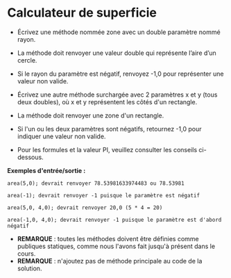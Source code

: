 # Calculateur de superficie

+ Écrivez une méthode nommée zone avec un double paramètre nommé rayon.

+ La méthode doit renvoyer une valeur double qui représente l’aire d’un cercle.

+ Si le rayon du paramètre est négatif, renvoyez -1,0 pour représenter une valeur non valide.

+ Écrivez une autre méthode surchargée avec 2 paramètres x et y (tous deux doubles), où x et y représentent les côtés d'un rectangle.

+ La méthode doit renvoyer une zone d'un rectangle.

+ Si l'un ou les deux paramètres sont négatifs, retournez -1,0 pour indiquer une valeur non valide.

+ Pour les formules et la valeur PI, veuillez consulter les conseils ci-dessous.

**Exemples d'entrée/sortie :**

```
area(5,0); devrait renvoyer 78.53981633974483 ou 78.53981

area(-1); devrait renvoyer -1 puisque le paramètre est négatif

area(5,0, 4,0); devrait renvoyer 20,0 (5 * 4 = 20)

area(-1,0, 4,0); devrait renvoyer -1 puisque le paramètre est d'abord négatif
```


+ **REMARQUE** : toutes les méthodes doivent être définies comme publiques statiques, comme nous l'avons fait jusqu'à présent dans le cours.
+ **REMARQUE** : n'ajoutez pas de méthode principale au code de la solution.